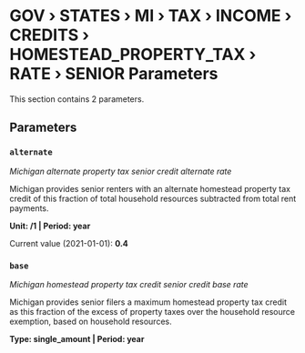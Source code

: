 # GOV › STATES › MI › TAX › INCOME › CREDITS › HOMESTEAD_PROPERTY_TAX › RATE › SENIOR Parameters

This section contains 2 parameters.

## Parameters

### `alternate`
*Michigan alternate property tax senior credit alternate rate*

Michigan provides senior renters with an alternate homestead property tax credit of this fraction of total household resources subtracted from total rent payments.

**Unit: /1 | Period: year**

Current value (2021-01-01): **0.4**


### `base`
*Michigan homestead property tax credit senior credit base rate*

Michigan provides senior filers a maximum homestead property tax credit as this fraction of the excess of property taxes over the household resource exemption, based on household resources.

**Type: single_amount | Period: year**

